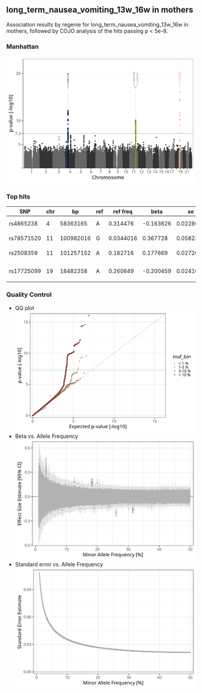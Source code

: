 ## long_term_nausea_vomiting_13w_16w in mothers
Association results by regenie for long_term_nausea_vomiting_13w_16w in mothers, followed by COJO analysis of the hits passing p < 5e-8.
### Manhattan
![](figures/pop_mothers_pheno_long_term_nausea_vomiting_13w_16w_mh.png)
### Top hits
| SNP | chr | bp | ref | ref freq | beta | se | p | n | Ensembl | Phenoscanner | freq geno | b joint | b joint se | p joint | ld r |
| --- | --- | -- | --- | -------- | ---- | -- | - | - | ------- | ------------ | --------- | ------- | ---------- | ------- | ---- |
| rs4865238 | 4 | 58363165 | A | 0.314476 | -0.163626 | 0.0228019 | 7.17906e-13 | 56212.3 | [RP11-319E12.2](ensembl/rs4865238.md) | No Results | 0.31387 | -0.163626 | 0.0228121 | 7.35006e-13 | 0 |
| rs78571520 | 11 | 100982016 | G | 0.0344016 | 0.367728 | 0.0582386 | 2.71628e-10 | 55914.6 | [PGR](ensembl/rs78571520.md) | No Results | 0.0344672 | 0.391507 | 0.0583607 | 1.96782e-11 | -0.0594971 |
| rs2508359 | 11 | 101257152 | A | 0.182716 | 0.177669 | 0.027269 | 7.24863e-11 | 56730.7 | [TRPC6](ensembl/rs2508359.md) | No Results | 0.183211 | 0.188497 | 0.0273267 | 5.27703e-12 | 0 |
| rs17725099 | 19 | 18482358 | A | 0.260649 | -0.200459 | 0.0241003 | 8.96887e-17 | 56366.9 | [PGPEP1](ensembl/rs17725099.md) | [Comparative body size at age 10](phenoscanner/rs17725099.md) | 0.259783 | -0.200459 | 0.0241149 | 9.35716e-17 | 0 |
### Quality Control
- QQ plot
![](figures/pop_mothers_pheno_long_term_nausea_vomiting_13w_16w_qq.png)
- Beta vs. Allele Frequency
![](figures/pop_mothers_pheno_long_term_nausea_vomiting_13w_16w_beta_af.png)
- Standard error vs. Allele Frequency
![](figures/pop_mothers_pheno_long_term_nausea_vomiting_13w_16w_se_af.png)
